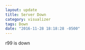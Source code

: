 ```yaml
---
layout: update
title: Server Down
category: visualizer
tags: Down
date: "2016-11-28 18:18:28 -0500"
---
```


r99 is down
